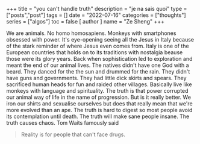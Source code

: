+++
title = "you can't handle truth"
description = "je na sais quoi"
type = ["posts","post"]
tags = []
date = "2022-07-16"
categories = ["thoughts"]
series = ["algos"]
toc = false
[ author ]
  name = "Ze Sheng"
+++

We are animals. No homo homosapiens. Monkeys with smartphones obsessed with power. It's eye-opening seeing all the Jesus in Italy because of the stark reminder of where Jesus even comes from. 
Italy is one of the European countries that holds on to its traditions with nostalgia beause those were its glory years. Back when sophistication led to exploration and meant the end of our animal lives. The natives didn't have one God with a beard. They danced for the the sun and drummed for the rain. They didn't have guns and governments. They had little dick skirts and spears. They sacrificed human heads for fun and raided other villages. Basically live like monkeys with language and spirituality. The truth is that power corrupted our animal way of life in the name of progression. But is it really better. We iron our shirts and sexualise ourselves but does that really mean that we're more evolved than an ape. The truth is hard to digest so most people avoid its contemplation until death. The truth will make sane people insane. The truth causes chaos. Tom Waits famously said 

> Reality is for people that can't face drugs. 
